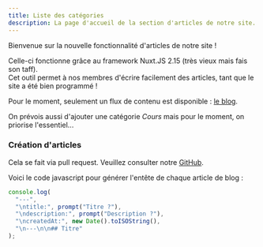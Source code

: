 ```yaml
---
title: Liste des catégories
description: La page d'accueil de la section d'articles de notre site.
---
```


Bienvenue sur la nouvelle fonctionnalité d'articles de notre site !

Celle-ci fonctionne grâce au framework Nuxt.JS 2.15 (très vieux mais fais son taff).  
Cet outil permet à nos membres d'écrire facilement des articles, tant que le site a été bien programmé !

Pour le moment, seulement un flux de contenu est disponible : [le blog](blog/).

On prévois aussi d'ajouter une catégorie *Cours* mais pour le moment, on priorise l'essentiel...

### Création d'articles

Cela se fait via pull request. Veuillez consulter notre [GitHub](https://github.com/onepantheon/onepantheon.fr).

Voici le code javascript pour générer l'entête de chaque article de blog :

```js
console.log(
  "---", 
  "\ntitle:", prompt("Titre ?"),
  "\ndescription:", prompt("Description ?"),
  "\ncreatedAt:", new Date().toISOString(),
  "\n---\n\n## Titre"
);
```
